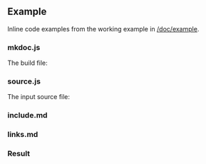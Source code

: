 ## Example

Inline code examples from the working example in [/doc/example](/doc/example).

### mkdoc.js

The build file:

<? @source {javascript} ../example/mkdoc.js ?>

### source.js

The input source file:

<? @source {markdown} ../example/source.md ?>

### include.md

<? @source {markdown} ../example/include.md ?>

### links.md

<? @source {markdown} ../example/links.md ?>

### Result

<? @exec {markdown} cd doc/example && mk ?>
